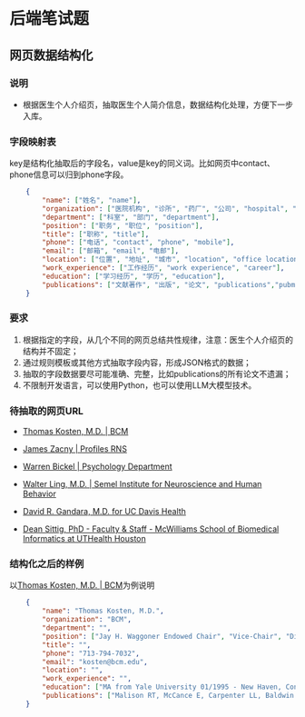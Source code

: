# 后端笔试题

## 网页数据结构化

### 说明
- 根据医生个人介绍页，抽取医生个人简介信息，数据结构化处理，方便下一步入库。

### 字段映射表
key是结构化抽取后的字段名，value是key的同义词。比如网页中contact、phone信息可以归到phone字段。
```json
    {
        "name": ["姓名", "name"],
        "organization": ["医院机构", "诊所", "药厂", "公司", "hospital", "clinic"],
        "department": ["科室", "部门", "department"],
        "position": ["职务", "职位", "position"],
        "title": ["职称", "title"],
        "phone": ["电话", "contact", "phone", "mobile"],
        "email": ["邮箱", "email", "电邮"],
        "location": ["位置", "地址", "城市", "location", "office location"],
        "work_experience": ["工作经历", "work experience", "career"],
        "education": ["学习经历", "学历", "education"],
        "publications": ["文献著作", "出版", "论文", "publications","pubmed"]
    }
```

### 要求
1. 根据指定的字段，从几个不同的网页总结共性规律，注意：医生个人介绍页的结构并不固定； 
2. 通过规则模板或其他方式抽取字段内容，形成JSON格式的数据； 
3. 抽取的字段数据要尽可能准确、完整，比如publications的所有论文不遗漏；
4. 不限制开发语言，可以使用Python，也可以使用LLM大模型技术。

### 待抽取的网页URL
- [Thomas Kosten, M.D. | BCM](https://www.bcm.edu/people-search/thomas-kosten-24837)

- [James Zacny | Profiles RNS](https://profiles.uchicago.edu/profiles/display/37485)

- [Warren Bickel | Psychology Department](https://support.psyc.vt.edu/users/wkbickel)

- [Walter Ling, M.D. | Semel Institute for Neuroscience and Human Behavior](https://www.semel.ucla.edu/profile/walter-ling-md)

- [David R. Gandara, M.D. for UC Davis Health](https://health.ucdavis.edu/cancer/team/292/david-gandara---cancer---hematology-oncology---internal-medicine-sacramento/)

- [Dean Sittig, PhD - Faculty & Staff - McWilliams School of Biomedical Informatics at UTHealth Houston](https://sbmi.uth.edu/faculty-and-staff/dean-sittig.htm)

### 结构化之后的样例
以[Thomas Kosten, M.D. | BCM](https://www.bcm.edu/people-search/thomas-kosten-24837)为例说明
```json
    {
        "name": "Thomas Kosten, M.D.",
        "organization": "BCM",
        "department": "",
        "position": ["Jay H. Waggoner Endowed Chair", "Vice-Chair", "Director",...],
        "title": "",
        "phone": "713-794-7032",
        "email": "kosten@bcm.edu",
        "location": "",
        "work_experience": "",
        "education": ["MA from Yale University 01/1995 - New Haven, Connecticut United States", ...],
        "publications": ["Malison RT, McCance E, Carpenter LL, Baldwin RM, Seibyl JP, Price LH, Kosten TR, Innis RB [123I]beta-CIT SPECT imaging of dopamine transporter availability after mazindol administration in human cocaine addicts.. Psychopharmacology (Berl.). 1998 Jun;137(4):321-5. Pubmed PMID: 9676890",...]
    }
```
